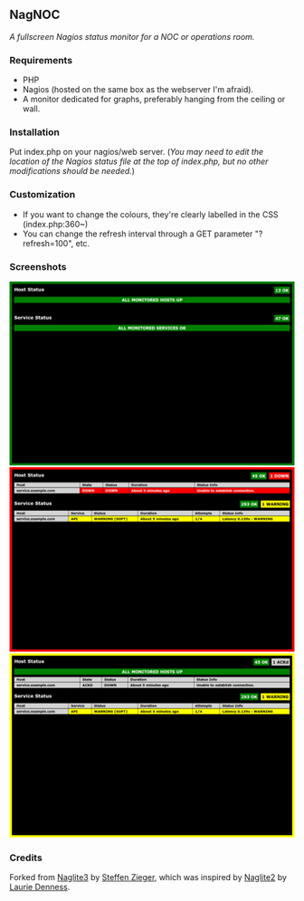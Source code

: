 ## NagNOC

_A fullscreen Nagios status monitor for a NOC or operations room._

### Requirements

* PHP
* Nagios (hosted on the same box as the webserver I'm afraid).
* A monitor dedicated for graphs, preferably hanging from the ceiling or wall.

### Installation

Put index.php on your nagios/web server. (_You may need to edit the location of the Nagios status file at the top of index.php, but no other
modifications should be needed._)

### Customization

* If you want to change the colours, they're clearly labelled in the CSS (index.php:360~)
* You can change the refresh interval through a GET parameter "?refresh=100", etc.

### Screenshots

![OK](/screenshots/01_green.png)
![Critical](/screenshots/05_hostdown.png)
![Warning](/screenshots/06_hostack_servicewarn.png)

### Credits

Forked from [Naglite3](https://github.com/saz/Naglite3) by [Steffen Zieger](http://saz.sh), which was inspired by [Naglite2](https://github.com/lozzd/Naglite2) by [Laurie Denness](http://laurie.denness.net).

